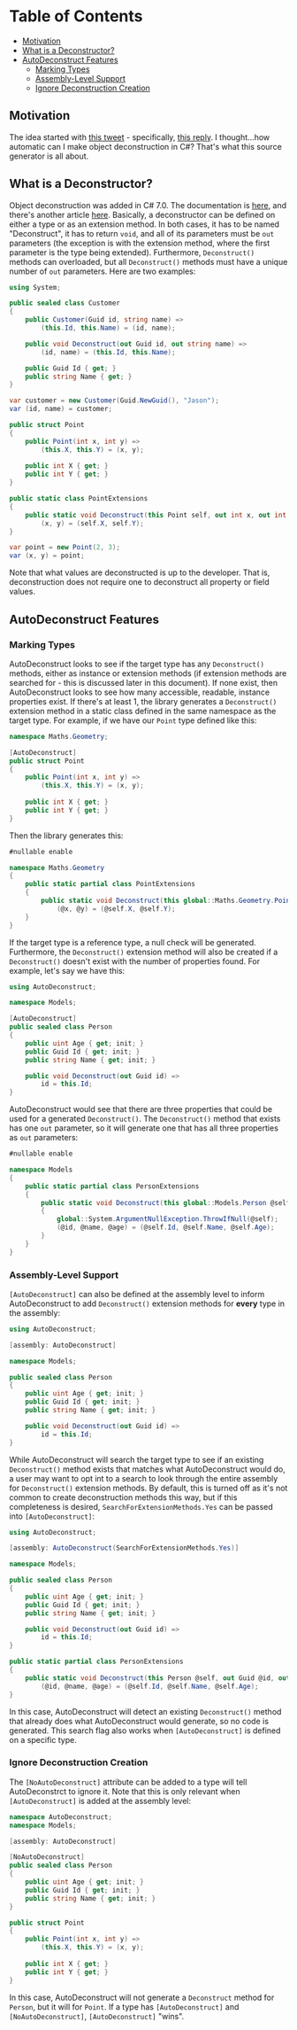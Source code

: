 # Table of Contents
- [Motivation](#motivation)
- [What is a Deconstructor?](#what-is-a-deconstructor)
- [AutoDeconstruct Features](#autodeconstruct-features)
	- [Marking Types](#marking-types)
	- [Assembly-Level Support](#assembly-level-support)
	- [Ignore Deconstruction Creation](#ignore-deconstruction-creation)

## Motivation

The idea started with [this tweet](https://twitter.com/buhakmeh/status/1462106117564207104) - specifically, [this reply](https://twitter.com/dave_peixoto/status/1462181358248374278). I thought...how automatic can I make object deconstruction in C#? That's what this source generator is all about.

## What is a Deconstructor?

Object deconstruction was added in C# 7.0. The documentation is [here](https://github.com/dotnet/roslyn/blob/main/docs/features/deconstruction.md), and there's another article [here](https://docs.microsoft.com/en-us/dotnet/csharp/fundamentals/functional/deconstruct#user-defined-types). Basically, a deconstructor can be defined on either a type or as an extension method. In both cases, it has to be named "Deconstruct", it has to return `void`, and all of its parameters must be `out` parameters (the exception is with the extension method, where the first parameter is the type being extended). Furthermore, `Deconstruct()` methods can overloaded, but all `Deconstruct()` methods must have a unique number of `out` parameters. Here are two examples:

```csharp
using System;

public sealed class Customer
{
	public Customer(Guid id, string name) =>
		(this.Id, this.Name) = (id, name);

	public void Deconstruct(out Guid id, out string name) =>
		(id, name) = (this.Id, this.Name);

	public Guid Id { get; }
	public string Name { get; }
}

var customer = new Customer(Guid.NewGuid(), "Jason");
var (id, name) = customer;

public struct Point
{
	public Point(int x, int y) =>
		(this.X, this.Y) = (x, y);
		
	public int X { get; }
	public int Y { get; }
}

public static class PointExtensions
{
	public static void Deconstruct(this Point self, out int x, out int y) =>
		(x, y) = (self.X, self.Y);
}

var point = new Point(2, 3);
var (x, y) = point;
```

Note that what values are deconstructed is up to the developer. That is, deconstruction does not require one to deconstruct all property or field values.

## AutoDeconstruct Features

### Marking Types
AutoDeconstruct looks to see if the target type has any `Deconstruct()` methods, either as instance or extension methods (if extension methods are searched for - this is discussed later in this document). If none exist, then AutoDeconstruct looks to see how many accessible, readable, instance properties exist. If there's at least 1, the library generates a `Deconstruct()` extension method in a static class defined in the same namespace as the target type. For example, if we have our `Point` type defined like this:

```csharp
namespace Maths.Geometry;

[AutoDeconstruct]
public struct Point
{
	public Point(int x, int y) =>
		(this.X, this.Y) = (x, y);
		
	public int X { get; }
	public int Y { get; }
}
```

Then the library generates this:

```csharp
#nullable enable

namespace Maths.Geometry
{
	public static partial class PointExtensions
	{
		public static void Deconstruct(this global::Maths.Geometry.Point @self, out int @x, out int @y) =>
			(@x, @y) = (@self.X, @self.Y);
	}
}
```

If the target type is a reference type, a null check will be generated. Furthermore, the `Deconstruct()` extension method will also be created if a `Deconstruct()` doesn't exist with the number of properties found. For example, let's say we have this:

```csharp
using AutoDeconstruct;

namespace Models;

[AutoDeconstruct]
public sealed class Person
{
	public uint Age { get; init; }
	public Guid Id { get; init; }
	public string Name { get; init; }

	public void Deconstruct(out Guid id) =>
		id = this.Id;
}
```

AutoDeconstruct would see that there are three properties that could be used for a generated `Deconstruct()`. The `Deconstruct()` method that exists has one `out` parameter, so it will generate one that has all three properties as `out` parameters:

```csharp
#nullable enable

namespace Models
{
	public static partial class PersonExtensions
	{
		public static void Deconstruct(this global::Models.Person @self, out global::System.Guid @id, out string @name, out uint @age)
		{
			global::System.ArgumentNullException.ThrowIfNull(@self);
			(@id, @name, @age) = (@self.Id, @self.Name, @self.Age);
		}
	}
}
```

### Assembly-Level Support

`[AutoDeconstruct]` can also be defined at the assembly level to inform AutoDeconstruct to add `Deconstruct()` extension methods for **every** type in the assembly:

```csharp
using AutoDeconstruct;

[assembly: AutoDeconstruct]

namespace Models;

public sealed class Person
{
	public uint Age { get; init; }
	public Guid Id { get; init; }
	public string Name { get; init; }

	public void Deconstruct(out Guid id) =>
		id = this.Id;
}
```

While AutoDeconstruct will search the target type to see if an existing `Deconstruct()` method exists that matches what AutoDeconstruct would do, a user may want to opt int to a search to look through the entire assembly for `Deconstruct()` extension methods. By default, this is turned off as it's not common to create deconstruction methods this way, but if this completeness is desired, `SearchForExtensionMethods.Yes` can be passed into `[AutoDeconstruct]`:

```csharp
using AutoDeconstruct;

[assembly: AutoDeconstruct(SearchForExtensionMethods.Yes)]

namespace Models;

public sealed class Person
{
	public uint Age { get; init; }
	public Guid Id { get; init; }
	public string Name { get; init; }

	public void Deconstruct(out Guid id) =>
		id = this.Id;
}

public static partial class PersonExtensions
{
	public static void Deconstruct(this Person @self, out Guid @id, out string @name, out uint @age) =>
		(@id, @name, @age) = (@self.Id, @self.Name, @self.Age);
}
```

In this case, AutoDeconstruct will detect an existing `Deconstruct()` method that already does what AutoDeconstruct would generate, so no code is generated. This search flag also works when `[AutoDeconstruct]` is defined on a specific type.

### Ignore Deconstruction Creation

The `[NoAutoDeconstruct]` attribute can be added to a type will tell AutoDeconstrct to ignore it. Note that this is only relevant when `[AutoDeconstruct]` is added at the assembly level:

```csharp
namespace AutoDeconstruct;
namespace Models;

[assembly: AutoDeconstruct]

[NoAutoDeconstruct]
public sealed class Person
{
	public uint Age { get; init; }
	public Guid Id { get; init; }
	public string Name { get; init; }
}

public struct Point
{
	public Point(int x, int y) =>
		(this.X, this.Y) = (x, y);
		
	public int X { get; }
	public int Y { get; }
}
```

In this case, AutoDeconstruct will not generate a `Deconstruct` method for `Person`, but it will for `Point`. If a type has `[AutoDeconstruct]` and `[NoAutoDeconstruct]`, `[AutoDeconstruct]` "wins".